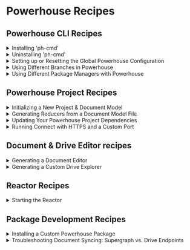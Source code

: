 # Powerhouse Recipes

## Powerhouse CLI Recipes

<details id="installing-ph-cmd">
<summary>Installing 'ph-cmd'</summary>

## How to Install Powerhouse CLI
---

## Problem Statement
You need to install the Powerhouse CLI (`ph-cmd`) to create and manage Powerhouse projects.

## Prerequisites
- node.js 22 installed
- pnpm package manager installed
- Terminal or command prompt access

## Solution

### Step 1: Install the CLI globally
```bash
pnpm install -g ph-cmd
```

### Step 2: Verify the installation
```bash
ph-cmd --version
```

### Optional: Install specific versions
```bash
# For the staging version
pnpm install -g ph-cmd@staging

# For a specific version
pnpm install -g ph-cmd@<version>
```

## Expected Outcome
- Powerhouse CLI (`ph-cmd`) installed globally on your system
- Access to all Powerhouse CLI commands for project creation and management

## Common Issues and Solutions
- Issue: Permission errors during installation
  - Solution: Use `sudo` on Unix-based systems or run as administrator on Windows
- Issue: Version conflicts
  - Solution: Clean your system using the uninstallation recipe before installing a new version

## Related Recipes
- [Installing 'ph-cmd'](#installing-ph-cmd)
- [Uninstalling 'ph-cmd'](#uninstalling-ph-cmd)
- [Setting up or Resetting the Global Powerhouse Configuration](#setting-up-or-resetting-the-global-powerhouse-configuration)

## Further Reading
- [Powerhouse Builder Tools](/docs/academy/Create/BuilderTools)
</details>

<details id="uninstalling-ph-cmd">
<summary>Uninstalling 'ph-cmd'</summary>

## How to Uninstall Powerhouse CLI
---

## Problem Statement
You want to perform a clean installation of the Powerhouse CLI.

## Prerequisites
- Powerhouse CLI (`ph-cmd`) installed
- A terminal or IDE

## Solution

### Step 1: Uninstall `ph-cmd`
```bash
pnpm uninstall -g ph-cmd   
```

### Step 2: Remove the global setups folder 
```bash
rm -rf ~/.ph 
```

## Expected Outcome
- Your system should now be clean from the Powerhouse CLI

## Common Issues and Solutions
- Issue: Outdated version
  - Solution: Uninstall and reinstall the Powerhouse CLI

## Related Recipes
- [Installing 'ph-cmd'](#installing-ph-cmd)
- [Uninstalling 'ph-cmd'](#uninstalling-ph-cmd)
- [Setting up or Resetting the Global Powerhouse Configuration](#setting-up-or-resetting-the-global-powerhouse-configuration)

## Further Reading
- [Powerhouse Builder Tools](/docs/academy/Create/BuilderTools)
- [Create A New Powerhouse Project](/docs/academy/Create/ToDoList/CreateNewPowerhouseProject)
</details>

<details id="setting-up-or-resetting-the-global-powerhouse-configuration">
<summary>Setting up or Resetting the Global Powerhouse Configuration</summary>

## How to Set Up or Reset the Global Powerhouse Configuration
---

## Problem Statement
You need to initialize the global Powerhouse configuration for the first time, or reset it to resolve issues or start fresh. This might also involve switching to a specific dependency environment like staging.

## Prerequisites
- Powerhouse CLI (`ph-cmd`) installed
- Terminal or command prompt access

## Solution

### Step 1: (Optional) Remove Existing Configuration
If you suspect issues with your current global setup or want a completely clean slate, remove the existing global configuration directory. **Skip this if setting up for the first time.**
```bash
# Use with caution: this removes your global settings and downloaded dependencies.
rm -rf ~/.ph
```

### Step 2: Set Up Global Defaults
Initialize the default global project configuration.
```bash
ph setup-globals
```

### Step 3: (Optional) Switch to a Specific Environment (e.g., Staging)
If you need to use non-production dependencies, switch the global environment.
```bash
# Switch to staging dependencies
ph use staging

# Or switch back to the latest stable versions
# ph use latest
```

## Expected Outcome
- A `~/.ph` directory is created or reset.
- The global project is configured, potentially using the specified environment (e.g., staging).
- You are ready to initialize or work with Powerhouse projects using the defined global settings.

## Common Issues and Solutions
- Issue: Commands fail after removing `~/.ph`.
  - Solution: Ensure you run `ph setup-globals` afterwards.
- Issue: Need to use specific local dependencies globally.
  - Solution: Use `ph use local /path/to/local/packages`.

## Related Recipes
- [Installing 'ph-cmd'](#installing-ph-cmd)
- [Uninstalling 'ph-cmd'](#uninstalling-ph-cmd)
- [Using Different Branches in Powerhouse](#using-different-branches-in-powerhouse)

## Further Reading
- [Powerhouse Builder Tools](/docs/academy/Create/BuilderTools)
- [GraphQL Schema Best Practices](/docs/academy/WorkWithData/GraphQLAtPowerhouse)
</details>

<details id="using-different-branches-in-powerhouse">
<summary>Using Different Branches in Powerhouse</summary>

## How to Use Different Branches in Powerhouse
---

## Problem Statement
You need to access experimental features, bugfixes, or development versions of Powerhouse components that aren't yet available in the stable release.

## Prerequisites
- Terminal or command prompt access
- pnpm package manager installed
- Node.js 22 installed

## Solution

### Step 1: Install CLI with Specific Branch
Choose the appropriate installation command based on your needs:

```bash
# For latest stable version
pnpm install -g ph-cmd

# For development version
pnpm install -g ph-cmd@dev

# For staging version
pnpm install -g ph-cmd@staging
```

### Step 2: Initialize Project with Specific Branch
When creating a new project, you can specify which branch to use:

```bash
# Use latest stable version of the boilerplate
ph init

# Use development version of the boilerplate
ph init --dev

# Use staging version of the boilerplate
ph init --staging
```

### Step 3: Switch Dependencies for Existing Project
For existing projects, you can switch all dependencies to different versions:

```bash
# Switch to latest production versions
ph use

# Switch to development versions
ph use dev

# Switch to production versions
ph use prod
```

## Expected Outcome
- Access to the specified version of Powerhouse components
- Ability to test experimental features or bugfixes
- Project configured with the chosen branch's dependencies

## Common Issues and Solutions
- Issue: Experimental features not working as expected
  - Solution: This is normal as these versions may contain untested features. Consider switching back to stable versions if issues persist.
- Issue: Version conflicts between components
  - Solution: Ensure all components are using the same branch version. Use `ph use` commands to synchronize versions.

## Related Recipes
- [Installing 'ph-cmd'](#installing-ph-cmd)
- Updating Your Powerhouse Project Dependencies
- [Setting up or Resetting the Global Powerhouse Configuration](#setting-up-or-resetting-the-global-powerhouse-configuration)

## Further Reading
- [Powerhouse Builder Tools](/docs/academy/Create/BuilderTools)
</details>

<details id="using-different-package-managers-with-powerhouse">
<summary>Using Different Package Managers with Powerhouse</summary>

## How to Use Different Package Managers with Powerhouse
---

## Problem Statement
You want to use a different package manager (npm, yarn, or bun) instead of pnpm for managing Powerhouse projects and dependencies.

## Prerequisites
- Node.js 22 installed
- Your preferred package manager installed (npm, yarn, or bun)
- Terminal or command prompt access

## Solution

### Step 1: Install the CLI with Your Preferred Package Manager
Choose the appropriate installation command based on your package manager:

```bash
# Using npm
npm install -g ph-cmd

# Using yarn
yarn global add ph-cmd

# Using bun
bun install -g ph-cmd

# Using pnpm (default)
pnpm install -g ph-cmd
```

### Step 2: Configure PATH for Global Binaries
For yarn and bun, you need to add their global binary directories to your PATH:

#### For Yarn:
```bash
# Add this to your ~/.bashrc, ~/.zshrc, or equivalent
export PATH="$PATH:$(yarn global bin)"
```

#### For Bun:
```bash
# Add this to your ~/.bashrc, ~/.zshrc, or equivalent
export PATH="$PATH:$HOME/.bun/bin"
```

After adding these lines, reload your shell configuration:
```bash
source ~/.bashrc  # or source ~/.zshrc
```

### Step 3: Verify Installation
Check that the CLI is properly installed and accessible:
```bash
ph-cmd --version
```

### Step 4: Using Different Package Managers in Projects
When working with Powerhouse projects, you can specify your preferred package manager:

```bash
# Initialize a project with npm
ph init --package-manager npm

# Initialize a project with yarn
ph init --package-manager yarn

# Initialize a project with bun
ph init --package-manager bun

# Initialize a project with pnpm (preferred default)
ph init --package-manager pnpm
```

## Expected Outcome
- Powerhouse CLI installed and accessible through your preferred package manager
- Ability to manage Powerhouse projects using your chosen package manager
- Proper PATH configuration for global binaries

## Common Issues and Solutions
- Issue: Command not found after installation
  - Solution: Ensure the global binary directory is in your PATH (especially for yarn and bun)
  - Solution: Try running the command with the full path to verify installation
- Issue: Permission errors during installation
  - Solution: Use `sudo` on Unix-based systems or run as administrator on Windows
- Issue: Package manager conflicts
  - Solution: Stick to one package manager per project to avoid lockfile conflicts

## Related Recipes
- [Installing 'ph-cmd'](#installing-ph-cmd)
- [Uninstalling 'ph-cmd'](#uninstalling-ph-cmd)
- [Setting up or Resetting the Global Powerhouse Configuration](#setting-up-or-resetting-the-global-powerhouse-configuration)

## Further Reading
- [Powerhouse Builder Tools](/docs/academy/Create/BuilderTools)
- [Yarn Global Installation Guide](https://classic.yarnpkg.com/lang/en/docs/cli/global/)
- [Bun Installation Guide](https://bun.sh/docs/installation#how-to-add-your-path)
</details>

## Powerhouse Project Recipes

<details id="initializing-a-new-project-and-document-model">
<summary>Initializing a New Project & Document Model</summary>

## How to Initialize a new project and document model
---

## Problem Statement
You need to create a new, empty document model within a Powerhouse project using the local Connect application (Studio mode) to represent a workflow of a business process.

## Prerequisites
- Powerhouse CLI (`ph-cmd`) installed
- A Powerhouse project initialized (see [Initializing a Powerhouse Project Recipe](#powerhouse-cli-recipes)) or follow Step 1 & 2 below.
- Access to a terminal or command prompt
- A web browser

## Solution

### Step 1: Initialize a Powerhouse Project (if needed)
If you haven't already, create a new Powerhouse project:
```bash
ph init
# Follow the prompts to name your project
```

### Step 2: Navigate to Project Directory
Change your current directory to the newly created project folder:
```bash
cd <yourprojectname>
```

### Step 3: Start the Local Connect Application
Run the `connect` command to start the local development environment:
```bash
ph connect
```
Wait for the output indicating the server is running (e.g., `Local: http://localhost:3000/`).

### Step 4: Open Connect in Browser
A browser window should open automatically to `http://localhost:3000/`. If not, navigate there manually.

### Step 5: Access Your Local Drive
Click on your local drive displayed on the Connect interface.

### Step 6: Create the Document Model
In the "New Document" section at the bottom of the page, click the `DocumentModel` button.

## Expected Outcome
- An empty document model is created and opened in the Document Model Editor within the Connect application.
- You are ready to start defining the schema and logic for your new model.

## Common Issues and Solutions
- Issue: `ph connect` command fails.
  - Solution: Ensure `ph-cmd` is installed correctly (`ph-cmd --version`). Check for port conflicts if `3000` is already in use. Make sure you are inside the project directory created by `ph init`.
- Issue: Browser window doesn't open automatically.
  - Solution: Manually open `http://localhost:3000/` in your browser.
- Issue: Cannot find the `DocumentModel` button.
  - Solution: Ensure you have navigated into your local drive within the Connect application first.

## Related Recipes
- [Initializing a Powerhouse Project](#powerhouse-cli-recipes)
- Designing a Document Model Schema (WIP)
- Implementing Document Model Reducers (Details to be added)

## Further Reading
- [Domain Modeling Guide](/docs/domain-modeling)
- [GraphQL Schema Best Practices](/docs/academy/WorkWithData/GraphQLAtPowerhouse)
</details>

<details id="generating-reducers-from-a-document-model-file">
<summary>Generating Reducers from a Document Model File</summary>

## How to Generate Reducers from a Document Model File
---

## Problem Statement
You have a Powerhouse Document Model defined in a `.phdm` or `.phdm.zip` file and need to generate the corresponding reducer functions for your project.

## Prerequisites
- Powerhouse CLI (`ph-cmd`) installed
- A Powerhouse project initialized (`ph init`)
- A `.phdm` or `.phdm.zip` file containing your document model definition, placed in your project (e.g., at the root).

## Solution

### Step 1: Navigate to Project Directory
Ensure your terminal is in the root directory of your Powerhouse project.
```bash
cd <yourprojectname>
```

### Step 2: Run the Generate Command
Execute the `ph generate` command, providing the path to your document model file.
```bash
# Replace todo.phdm.zip with the actual filename/path of your model
ph generate todo.phdm.zip
```

### Step 3: Integrate Generated Code
The command will output the generated reducer scaffolding code in the designated folders. 

## Expected Outcome
- Reducer functions corresponding to the operations defined in your document model are generated.
- The generated code is ready to be integrated into your project's state management logic.

## Common Issues and Solutions


## Related Recipes
- [Initializing a New Project & Document Model](#initializing-a-new-project-and-document-model)
- Generating a Document Editor

## Further Reading
- [Domain Modeling Guide](/docs/domain-modeling)

</details>

<details id="updating-your-powerhouse-project-dependencies">
<summary>Updating Your Powerhouse Project Dependencies</summary>

## How to Update Your Powerhouse Project Dependencies
---

## Problem Statement
The update command allows you to update your Powerhouse dependencies to their latest versions based on the version ranges specified in your package.json.

```bash
ph update [options]
```

**Examples**
#### Update dependencies based on package.json ranges
```bash
ph update
```

#### Force update to latest dev versions
```bash
ph update --force dev
```

#### Force update to latest stable versions
```bash
ph update --force prod
```

#### Use a specific package manager
```bash
ph update --package-manager pnpm
```
</details>

<details id="running-connect-with-https-and-a-custom-port">
<summary>Running Connect with HTTPS and a Custom Port</summary>

## How to Run Connect with HTTPS and a Custom Port
---

## Problem Statement
You need to run the local Powerhouse Connect application using HTTPS, possibly on a different port than the default, for scenarios like testing on a remote server (e.g., EC2) or complying with specific network requirements.

## Prerequisites
- Powerhouse CLI (`ph-cmd`) installed
- A Powerhouse project initialized (`ph init`)
- Potentially, valid SSL/TLS certificates if running in a non-localhost environment that requires trusted HTTPS. (The `--https` flag may use self-signed certificates for local development).

## Solution

### Step 1: Navigate to Project Directory
Ensure your terminal is in the root directory of your Powerhouse project.
```bash
cd <yourprojectname>
```

### Step 2: Run Connect with Flags
Execute the `ph connect` command, adding the `--https` flag to enable HTTPS and the `--port` flag followed by the desired port number.
```bash
# Example using port 8442
ph connect --port 8442 --https
```

### Step 3: Access Connect
Open your web browser and navigate to the specified address. Remember to use `https` and include the custom port.
```
https://<your-hostname-or-ip>:<port>
# Example: https://localhost:8442
# Example: https://my-ec2-instance-ip:8442
```
You might encounter a browser warning about the self-signed certificate; you may need to accept the risk to proceed for local/development testing.

## Expected Outcome
- The Powerhouse Connect application starts and serves traffic over HTTPS on the specified port.
- You can access the Connect interface securely using the `https` protocol.

## Common Issues and Solutions
- Issue: Browser shows security warnings (e.g., "Your connection is not private").
  - Solution: This is expected when using the default self-signed certificate generated by `--https`. For development or internal testing, you can usually proceed by accepting the risk. For production or public-facing scenarios, configure Connect with properly signed certificates (consult Powerhouse documentation for advanced configuration).
- Issue: Port conflict (e.g., `"Port <port> is already in use"`).
  - Solution: Choose a different port number that is not currently occupied by another application.
- Issue: Cannot access Connect from a remote machine.
  - Solution: Ensure the port is open in any firewalls (on the server and potentially network firewalls). Verify you are using the correct public IP address or hostname of the machine running Connect.

## Related Recipes
- [Initializing a New Project & Document Model](#initializing-a-new-project-and-document-model)

## Further Reading
- [Powerhouse Builder Tools](/docs/academy/Create/BuilderTools)
- [GraphQL Schema Best Practices](/docs/academy/WorkWithData/GraphQLAtPowerhouse)
</details>


## Document & Drive Editor recipes

<details id="generating-a-document-editor">
<summary>Generating a Document Editor</summary>

## How to Generate a Document Editor
---

## Problem Statement
You have a Powerhouse document model and need to create a user interface (editor) for it to be used within the Connect application.

## Prerequisites
- Powerhouse CLI (`ph-cmd`) installed
- A Powerhouse project initialized (`ph init`)
- A document model generated or defined within the project (e.g., in the `document-models` directory).

## Solution

### Step 1: Navigate to Project Directory
Ensure your terminal is in the root directory of your Powerhouse project.
```bash
cd <yourprojectname>
```

### Step 2: Generate the Editor Template
Run the `generate` command, specifying the editor name (usually matching the document model name) and the associated document type.

```bash
# Replace <ModelName> with the name of your document model (e.g., ToDoList)
# Replace <docType> with the identifier for your document (e.g., powerhouse/todolist)
ph generate --editor <ModelName> --document-types <docType>
```

## Expected Outcome
- A new directory is created under `editors/` (e.g., `editors/<model-name>/`).
- An `editor.tsx` file is generated within that directory, containing a basic template for your document editor.
- You can now customize `editor.tsx` to build your desired UI using HTML, Tailwind CSS, or custom CSS.

## Related Recipes
- [Initializing a New Project & Document Model](#initializing-a-new-project-and-document-model)
- [Generating a Custom Drive Explorer](#generating-a-custom-drive-explorer)

## Further Reading
- [Build a Todo-list Editor](/docs/academy/BuildingUserExperiences/BuildToDoListEditor)
</details>

<details id="generating-a-custom-drive-explorer">
<summary>Generating a Custom Drive Explorer</summary>

## How to Generate a Custom Drive Explorer
---

## Problem Statement
You need a custom, application-like interface to browse, organize, or interact with specific types of documents stored within a Powerhouse drive, going beyond the standard file listing.

## Prerequisites
- Powerhouse CLI (`ph-cmd`) installed
- A Powerhouse project initialized (`ph init`)

## Solution

### Step 1: Navigate to Project Directory
Ensure your terminal is in the root directory of your Powerhouse project.
```bash
cd <yourprojectname>
```

### Step 2: Generate the Drive Explorer Template
Run the `generate` command, specifying the `--drive-editor` flag and a name for your drive explorer application.

```bash
# Replace <drive-app-name> with a suitable name for your drive explorer (e.g., todo-drive-explorer)
ph generate --drive-editor <drive-app-name>
```

## Expected Outcome
- A new directory is created under `editors/` (e.g., `editors/<drive-app-name>/`).
- Template files (`EditorContainer.tsx`, components, hooks, etc.) are generated within that directory, providing a basic structure for a drive explorer.
- You can now customize these files to create your specific drive interface, potentially removing default components and adding custom views relevant to your document models.
- Remember to update your `powerhouse.manifest.json` to register the new app.

## Related Recipes
- [Generating a Document Editor](#generating-a-document-editor)

## Further Reading
- [Build a Drive-Explorer](/docs/academy/BuildingUserExperiences/BuildingADriveExplorer)
</details>

## Reactor Recipes

<details id="starting-the-reactor">
<summary>Starting the Reactor</summary>

## How to Start the Powerhouse Reactor
---

## Problem Statement
You need to start the Powerhouse Reactor, the local service responsible for processing document model operations and managing state, typically for testing or development purposes.

## Prerequisites
- Powerhouse CLI (`ph-cmd`) installed
- A Powerhouse project initialized (`ph init`)
- You are in the root directory of your Powerhouse project.

## Solution

### Step 1: Navigate to Project Directory (if needed)
Ensure your terminal is in the root directory of your Powerhouse project.
```bash
cd <yourprojectname>
```

### Step 2: Run the Reactor Command
Execute the `ph reactor` command.
```bash
ph reactor
```

## Expected Outcome
- The Reactor service starts, typically listening on `localhost:4001`.
- You will see log output indicating the reactor is running and ready to process operations.
- A GraphQL endpoint is usually available at `http://localhost:4001/graphql` for direct interaction and testing.

## Common Issues and Solutions
- Issue: Reactor fails to start, mentioning port conflicts.
  - Solution: Ensure port `4001` (or the configured reactor port) is not already in use by another application. Stop the conflicting application or configure the reactor to use a different port (if possible, check documentation).
- Issue: Errors related to storage or configuration.
  - Solution: Check the `powerhouse.manifest.json` and any reactor-specific configuration files for errors. Ensure storage providers (like local disk) are accessible and configured correctly.

## Related Recipes
- [Initializing a New Project & Document Model](#initializing-a-new-project-and-document-model)
- Testing with GraphQL (Details to be added)

</details>

## Package Development Recipes

<details id="installing-a-custom-powerhouse-package">
<summary>Installing a Custom Powerhouse Package</summary>

## How to Install a Custom Powerhouse Package
---

## Problem Statement
You have developed and published a Powerhouse package (containing document models, editors, etc.) to npm, or you have a local package, and you need to install it into another Powerhouse project.

## Prerequisites
- Powerhouse CLI (`ph-cmd`) installed
- A Powerhouse project initialized (`ph init`) where you want to install the package.
- The custom package is either published to npm or available locally.

## Solution

### Step 1: Navigate to the Target Project Directory
Ensure your terminal is in the root directory of the Powerhouse project where you want to install the package.
```bash
cd <your-target-project-name>
```

### Step 2: Install the Package
Use the `ph install` command followed by the package name (if published to npm) or the path to the local package.

**For npm packages:**
```bash
# Replace <your-package-name> with the actual name on npm
ph install <your-package-name>
```

**For local packages (using a relative or absolute path):**
```bash
# Example using a relative path
ph install ../path/to/my-local-package

# Example using an absolute path
ph install /Users/you/dev/my-local-package
```

### Step 3: Verify Installation
Check your project's `package.json` and `powerhouse.manifest.json` to ensure the package dependency has been added correctly. Run `ph connect` to see if the components from the installed package are available.

## Expected Outcome
- The custom Powerhouse package is downloaded and installed into your project's dependencies.
- The `powerhouse.manifest.json` is updated (if necessary) to reflect the installed package.
- Document models, editors, drive explorers, or other components from the package become available within the target project.

## Common Issues and Solutions
- Issue: Package not found (npm).
  - Solution: Double-check the package name for typos. Ensure the package is published and accessible on npm.
- Issue: Path not found (local).
  - Solution: Verify the relative or absolute path to the local package directory is correct.
- Issue: Conflicts with existing project components or dependencies.
  - Solution: Resolve version conflicts or naming collisions as needed. Review the installed package's structure and dependencies.

## Related Recipes
- [Publishing a Powerhouse Package](#publishing-a-powerhouse-package)
- [Initializing a Powerhouse Project](#initializing-a-new-project-and-document-model)

</details>

<details id="troubleshooting-document-syncing">
<summary>Troubleshooting Document Syncing: Supergraph vs. Drive Endpoints</summary>

## Troubleshooting Document Syncing: Supergraph vs. Drive Endpoints
---

## Problem Statement
You've created or modified documents within a specific drive using Powerhouse Connect, but when you query the main GraphQL endpoint (`http://localhost:4001/graphql`), you don't see the changes or the documents you expected. This can lead to confusion about whether data is being synced correctly.

## Prerequisites
- Powerhouse CLI (`ph-cmd`) installed.
- A Powerhouse project initialized (`ph init`).
- The Powerhouse Reactor is running (`ph reactor`).
- Powerhouse Connect is running (`ph connect`).
- You have attempted to create or modify documents in a drive (e.g., a "finances" drive).

## Solution

Understanding the different GraphQL endpoints in Powerhouse is crucial for effective troubleshooting:

1.  **The Supergraph Endpoint (`http://localhost:4001/graphql`):**
    *   This is the main entry point for the supergraph, which combines various subgraphs (e.g., system information, user accounts, etc.).
    *   While you can query many things here, it's generally **not** the endpoint for direct, real-time document content operations like `pushUpdates` for a specific drive.

2.  **Drive-Specific Endpoints (e.g., `http://localhost:4001/d/<driveId>` or `http://localhost:4001/d/<driveId>/graphql`):**
    *   Each drive (e.g., "finances", "mydocs") has its own dedicated endpoint.
    *   Operations that modify or directly interact with the content of a specific drive, such as creating new documents or pushing updates, are typically handled by this endpoint.
    *   When you interact with documents in Powerhouse Connect, it communicates with these drive-specific endpoints.

**Troubleshooting Steps:**

1.  **Identify the Correct Endpoint:**
    *   As illustrated in the scenario where a user was looking for documents in a "finances" drive, the key realization was needing to interact with the `http://localhost:4001/d/finances` endpoint for document-specific operations, not just `http://localhost:4001/graphql`.

2.  **Inspect Network Requests:**
    *   Open your browser's developer tools (usually by pressing F12) and go to the "Network" tab.
    *   Perform an action in Powerhouse Connect that involves a document (e.g., creating, saving).
    *   Look for GraphQL requests. You'll often see operations like `pushUpdates`.
    *   Examine the "Request URL" or "Path" for these requests. You'll likely see they are being sent to a drive-specific endpoint (e.g., `/d/finances`, `/d/powerhouse`).
    *   The payload might show `operationName: "pushUpdates"`, confirming a document modification attempt.

3.  **Querying Drive Data:**
    *   If you want to query the state of documents within a specific drive via GraphQL, ensure you are targeting that drive's GraphQL endpoint (often `http://localhost:4001/d/<driveId>/graphql` or through specific queries available on the main supergraph that reference the drive). The exact query structure will depend on your document models.

4.  **Clear Caches and Reset (If Necessary):**
    *   Sometimes, old state or cached data can cause confusion. As a general troubleshooting step if issues persist:
        *   Try deleting the `.ph` folder in your user's home directory (`~/.ph`). This folder stores global Powerhouse configurations and cached dependencies. 
        *   Clear browser storage (localStorage, IndexedDB) for the Connect application.

## Expected Outcome
- You can correctly identify which GraphQL endpoint to use for different types of queries and operations.
- You understand that document-specific operations (like creating or updating documents in a drive) are typically handled by drive-specific endpoints.
- You can use browser developer tools to inspect network requests and confirm which endpoints Powerhouse Connect is using.
- Documents sync as expected, and you can retrieve their state by querying the appropriate endpoint.

## Common Issues and Solutions
-   **Issue:** Documents created in Connect don't appear when querying `http://localhost:4001/graphql`.
    -   **Solution:** You are likely querying the general supergraph. For document-specific data, ensure you are targeting the drive's endpoint (e.g., `http://localhost:4001/d/<driveId>`) or using queries designed to fetch data from specific drives. Inspect Connect's network activity to see the endpoint it uses for `pushUpdates`.
-   **Issue:** Persistent syncing problems or unexpected behavior after trying the above.
    -   **Solution:** Consider cleaning the global Powerhouse setup by removing `~/.ph`
    
</details>